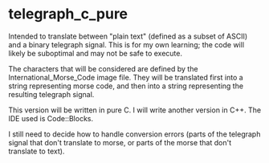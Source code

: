 # telegraph_c_pure
Intended to translate between "plain text" (defined as a subset of ASCII) and a binary telegraph signal. This is for my own learning; the code will likely be suboptimal and may not be safe to execute.

The characters that will be considered are defined by the International\_Morse\_Code image file. They will be translated first into a string representing morse code, and then into a string representing the resulting telegraph signal.

This version will be written in pure C. I will write another version in C++. The IDE used is Code::Blocks.

I still need to decide how to handle conversion errors (parts of the telegraph signal that don't translate to morse, or parts of the morse that don't translate to text).